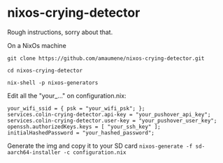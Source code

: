 # nixos-crying-detector

Rough instructions, sorry about that.

On a NixOs machine

```git clone https://github.com/amaumene/nixos-crying-detector.git```

```cd nixos-crying-detector```

```nix-shell -p nixos-generators```

Edit all the "your_..." on configuration.nix:
```
your_wifi_ssid = { psk = "your_wifi_psk"; };
services.colin-crying-detector.api-key = "your_pushover_api_key";
services.colin-crying-detector.user-key = "your_pushover_user_key";
openssh.authorizedKeys.keys = [ "your_ssh_key" ];
initialHashedPassword = "your_hashed_password";
```

Generate the img and copy it to your SD card
```nixos-generate -f sd-aarch64-installer -c configuration.nix```
